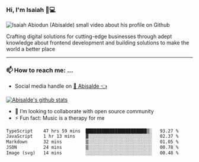 ### Hi, I'm Isaiah 🌻💻

<img src="https://res.cloudinary.com/abisalde/image/upload/c_scale,h_311,w_816/v1616039512/Abisalde_github.gif" alt="Isaiah Abiodun (Abisalde) small video about his profile on Github">

Crafting digital solutions for cutting-edge businesses through adept knowledge about frontend development and building solutions to make the world a better place
<hr>

### 📫 How to reach me: ...
- Social media handle on <a href="https://twitter.com/abisalde">🔔  Abisalde   👈</a>


[![Abisalde's github stats](https://github-readme-stats.vercel.app/api?username=abisalde)](https://github.com/abisalde/github-readme-stats)

- 👯 I’m looking to collaborate with open source community
- ⚡ Fun fact: Music is a therapy for me


<!--
**abisalde/Abisalde** is a ✨ _special_ ✨ repository because its `README.md` (this file) appears on your GitHub profile.

Here are some ideas to get you started:


- 👯 I’m looking to collaborate with open source community
- 🤔 I’m looking for help with ...
- 💬 Ask me about ...
- 📫 How to reach me: ...
- 😄 Pronouns: ...
- ⚡ Fun fact: ...
-->

<!--START_SECTION:waka-->

```txt
TypeScript    47 hrs 59 mins  ███████████████████████▒░   93.27 %
JavaScript    1 hr 13 mins    ▓░░░░░░░░░░░░░░░░░░░░░░░░   02.37 %
Markdown      32 mins         ▒░░░░░░░░░░░░░░░░░░░░░░░░   01.05 %
JSON          24 mins         ▒░░░░░░░░░░░░░░░░░░░░░░░░   00.78 %
Image (svg)   14 mins         ░░░░░░░░░░░░░░░░░░░░░░░░░   00.48 %
```

<!--END_SECTION:waka-->

